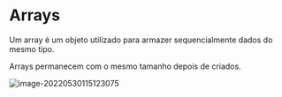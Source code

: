 # Arrays

Um array é um objeto utilizado para armazer sequencialmente dados do mesmo tipo.

Arrays permanecem com o mesmo tamanho depois de criados.

![image-20220530115123075](/home/bubbles/.config/Typora/typora-user-images/image-20220530115123075.png)
